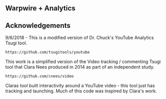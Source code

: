 
Warpwire + Analytics
-------------------

Acknowledgements
----------------

9/6/2018 - This is a modified version of Dr. Chuck's YouTube Analytics Tsugi tool.
    
    https://github.com/tsugitools/youtube

This work is a simplified version of the Video tracking / commenting
Tsugi tool that Clara Nees produced in 2014 as part of an independent study.

    https://github.com/cnees/video

Claras tool built interactivity around a YouTube video - this tool just has tracking
and launching.  Much of this code was inspired by Clara's work.

